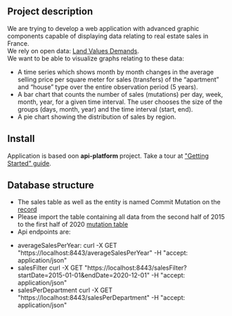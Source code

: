 ## Project description
We are trying to develop a web application with advanced graphic components capable of displaying data relating to real estate sales in France.  
We rely on open data: [Land Values Demands](https://www.data.gouv.fr/fr/datasets/demandes-de-valeurs-foncieres/).  
We want to be able to visualize graphs relating to these data:

* A time series which shows month by month changes in the average selling price per square meter for sales (transfers) of the “apartment” and “house” type over the entire observation period (5 years).
* A bar chart that counts the number of sales (mutations) per day, week, month, year, for a given time interval. The user chooses the size of the groups (days, month, year) and the time interval (start, end).
* A pie chart showing the distribution of sales by region.

## Install
Application is based oon **api-platform** project. Take a tour at ["Getting Started" guide](https://api-platform.com/docs/distribution).

## Database structure
- The sales table as well as the entity is named Commit Mutation on the [record](https://www.data.gouv.fr/fr/datasets/r/d573456c-76eb-4276-b91c-e6b9c89d6656) 
- Please import the table containing all data from the second half of 2015 to the first half of 2020 [mutation table](https://drive.google.com/file/d/1a-bNs2vR9iwJjcVHU_U_1hcsI4b0CpDW/view?usp=sharing)
- Api endpoints are: 
* averageSalesPerYear: 
    curl -X GET "https://localhost:8443/averageSalesPerYear" -H  "accept: application/json"
* salesFilter 
    curl -X GET "https://localhost:8443/salesFilter?startDate=2015-01-01&endDate=2020-12-01" -H  "accept: application/json"   
* salesPerDepartment 
    curl -X GET "https://localhost:8443/salesPerDepartment" -H  "accept: application/json"   
